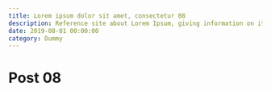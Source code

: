 ```yaml
---
title: Lorem ipsum dolor sit amet, consectetur 08
description: Reference site about Lorem Ipsum, giving information on its origins, as well as a random Lipsum generator.
date: 2019-08-01 00:00:00
category: Dummy
---
```


# Post 08
